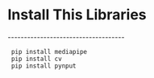 <h1>Install This Libraries</h1>
------------------------------------

     pip install mediapipe
     pip install cv
     pip install pynput
